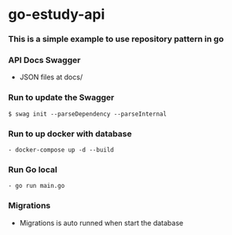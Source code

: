 # go-estudy-api

### This is a simple example to use repository pattern in go

### API Docs Swagger

- JSON files at docs/

### Run to update the Swagger

```
$ swag init --parseDependency --parseInternal
```

### Run to up docker with database

```
- docker-compose up -d --build
```

### Run Go local

```
- go run main.go
```

### Migrations

- Migrations is auto runned when start the database

